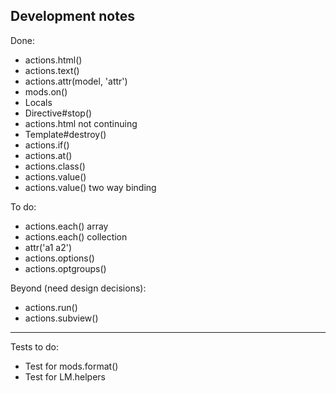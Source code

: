 Development notes
-----------------

Done:

 * actions.html()
 * actions.text()
 * actions.attr(model, 'attr')
 * mods.on()
 * Locals
 * Directive#stop()
 * actions.html not continuing
 * Template#destroy()
 * actions.if()
 * actions.at()
 * actions.class()
 * actions.value()
 * actions.value() two way binding

To do:

 * actions.each() array
 * actions.each() collection
 * attr('a1 a2')
 * actions.options()
 * actions.optgroups()

Beyond (need design decisions):

 * actions.run()
 * actions.subview()

---

Tests to do:

 * Test for mods.format()
 * Test for LM.helpers

